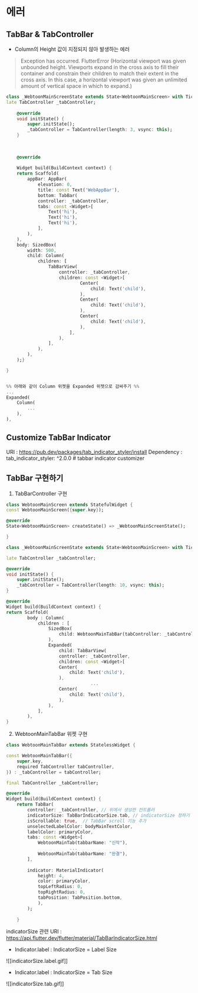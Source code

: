 

# 에러

## TabBar & TabController

- Column의 Height 값이 지정되지 않아 발생하는 에러
> 	Exception has occurred. FlutterError (Horizontal viewport was given unbounded height. Viewports expand in the cross axis to fill their container and constrain their children to match their extent in the cross axis. In this case, a horizontal viewport was given an unlimited amount of vertical space in which to expand.)

```dart
class _WebtoonMainScreenState extends State<WebtoonMainScreen> with TickerProviderStateMixin {
late TabController _tabController;
	
	@override
	void initState() {
		super.initState();
		_tabController = TabController(length: 3, vsync: this);
	}
	
	  
	
	@override
	
	Widget build(BuildContext context) {
	return Scaffold(
		appBar: AppBar(
			elevation: 0,
			title: const Text('WebAppBar'),
			bottom: TabBar(
			controller: _tabController,
			tabs: const <Widget>[
				Text('hi'),
				Text('hi'),
				Text('hi'),
			],
		),
	),
	body: SizedBox(
		width: 500,
		child: Column(
			children: [
				TabBarView(
					controller: _tabController,
					children: const <Widget>[
							Center(
								child: Text('child'),
							),
							Center(
								child: Text('child'),
							),
							Center(
								child: Text('child'),
							),
						],
					),
				],
			),	
		),
	);}

}


%% 아래와 같이 Column 위젯을 Expanded 위젯으로 감싸주기 %%
... 
Expanded(
	Column(
		...
	),
),
```



## Customize TabBar Indicator 

URI : https://pub.dev/packages/tab_indicator_styler/install
Dependency : tab_indicator_styler: ^2.0.0 # tabbar indicator customizer



## TabBar 구현하기

1. TabBarController 구현

```dart
class WebtoonMainScreen extends StatefulWidget {
const WebtoonMainScreen({super.key});

@override
State<WebtoonMainScreen> createState() => _WebtoonMainScreenState();

}

class _WebtoonMainScreenState extends State<WebtoonMainScreen> with TickerProviderStateMixin {

late TabController _tabController;

@override
void initState() {
	super.initState();
	_tabController = TabController(length: 10, vsync: this);
}

@override
Widget build(BuildContext context) {
return Scaffold(
		body : Column(
			children : [
				SizedBox(
					child: WebtoonMainTabBar(tabController: _tabController),
				),
				Expanded(
					child: TabBarView(
					controller: _tabController,
					children: const <Widget>[
					Center(
						child: Text('child'),
					),
								...
					Center(
						child: Text('child'),
					),
				),
			],
		),
}
```


2. WebtoonMainTabBar 위젯 구현
```dart
class WebtoonMainTabBar extends StatelessWidget {

const WebtoonMainTabBar({
	super.key,
	required TabController tabController,
}) : _tabController = tabController;

final TabController _tabController;

@override
Widget build(BuildContext context) {
	return TabBar(
		controller: _tabController, // 위에서 생성한 컨트롤러
		indicatorSize: TabBarIndicatorSize.tab, // indicatorSize 정하기
		isScrollable: true,  // TabBar scroll 기능 추가
		unselectedLabelColor: bodyMainTextColor,
		labelColor: primaryColor,
		tabs: const <Widget>[
			WebtoonMainTab(tabbarName: "신작"),
						...
			WebtoonMainTab(tabbarName: "완결"),
		],
		
		indicator: MaterialIndicator(
			height: 4,
			color: primaryColor,
			topLeftRadius: 0,
			topRightRadius: 0,
			tabPosition: TabPosition.bottom,
			),
		);
		
	}
```

indicatorSize 관련 URI : https://api.flutter.dev/flutter/material/TabBarIndicatorSize.html

- Indicator.label : IndicatorSize = Label Size

![[indicatorSize.label.gif]]


- Indicator.label : IndicatorSize = Tab Size

![[indicatorSize.tab.gif]]
